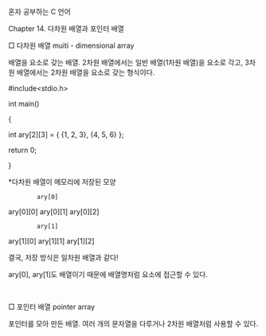 혼자 공부하는 C 언어

Chapter 14. 다차원 배열과 포인터 배열

□ 다차원 배열 muiti - dimensional array

배열을 요소로 갖는 배열. 2차원 배열에서는 일반 배열(1차원 배열)을 요소로 각고, 3차원 배열에서는 2차원 배열을 요소로 갖는 형식이다.

#include<stdio.h>

int main()

{

  int ary[2][3] = { {1, 2, 3}, {4, 5, 6} };

  return 0;

}

*다차원 배열이 메모리에 저장된 모양

            ary[0]

ary[0][0] ary[0][1] ary[0][2]

            ary[1]

ary[1][0] ary[1][1] ary[1][2]

결국, 저장 방식은 일차원 배열과 같다!

ary[0], ary[1]도 배열이기 때문에 배열명처럼 요소에 접근할 수 있다.

​

□ 포인터 배열 pointer array

포인터를 모아 만든 배열. 여러 개의 문자열을 다루거나 2차원 배열처럼 사용할 수 있다.